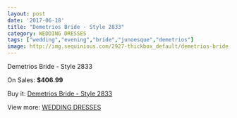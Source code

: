 ```yaml
---
layout: post
date: '2017-06-18'
title: "Demetrios Bride - Style 2833"
category: WEDDING DRESSES
tags: ["wedding","evening","bride","junoesque","demetrios"]
image: http://img.sequinious.com/2927-thickbox_default/demetrios-bride-style-2833.jpg
---
```

Demetrios Bride - Style 2833

On Sales: **$406.99**
<a href="https://www.sequinious.com/wedding-dresses/1177-demetrios-bride-style-2833.html"><amp-img layout="responsive" width="600" height="600" src="//img.sequinious.com/2927-thickbox_default/demetrios-bride-style-2833.jpg" alt="Demetrios Bride - Style 2833 0" /></a>

Buy it: [Demetrios Bride - Style 2833](https://www.sequinious.com/wedding-dresses/1177-demetrios-bride-style-2833.html "Demetrios Bride - Style 2833")

View more: [WEDDING DRESSES](https://www.sequinious.com/2-wedding-dresses "WEDDING DRESSES")